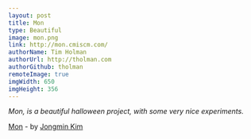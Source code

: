 ```yaml
---
layout: post
title: Mon
type: Beautiful
image: mon.png
link: http://mon.cmiscm.com/
authorName: Tim Holman
authorUrl: http://tholman.com
authorGithub: tholman
remoteImage: true
imgWidth: 650
imgHeight: 356
---
```


_Mon, is a beautiful halloween project, with some very nice experiments._

[Mon](http://mon.cmiscm.com/) - by [Jongmin Kim](http://blog.cmiscm.com/)
